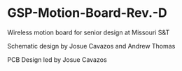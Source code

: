 # GSP-Motion-Board-Rev.-D
Wireless motion board for senior design at Missouri S&amp;T

Schematic design by Josue Cavazos and Andrew Thomas

PCB Design led by Josue Cavazos
